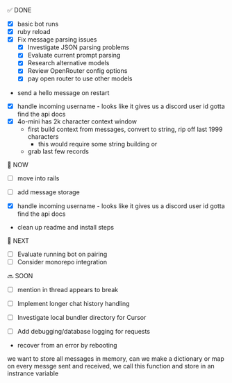 ✅ DONE

- [x] basic bot runs
- [x] ruby reload
- [x] Fix message parsing issues
  - [x] Investigate JSON parsing problems
  - [x] Evaluate current prompt parsing
  - [x] Research alternative models
  - [x] Review OpenRouter config options
  * [x] pay open router to use other models
* send a hello message on restart
* [x] handle incoming username - looks like it gives us a discord user id
gotta find the api docs
* [x] 4o-mini has 2k character context window
  * first build context from messages, convert to string, rip off last 1999 characters
    * this would require some string building
  or
  * grab last few records

🔄 NOW
* [ ] move into rails

* [ ] add message storage

- [x] handle incoming username - looks like it gives us a discord user id
      gotta find the api docs

- clean up readme and install steps


🎯 NEXT

- [ ] Evaluate running bot on pairing
- [ ] Consider monorepo integration

🔜 SOON

* [ ] mention in thread appears to break


- [ ] Implement longer chat history handling
- [ ] Investigate local bundler directory for Cursor
- [ ] Add debugging/database logging for requests


* recover from an error by rebooting

we want to store all messages in memory, can we make a dictionary or map on every messge sent and received, we call this function and store in an instrance variable


